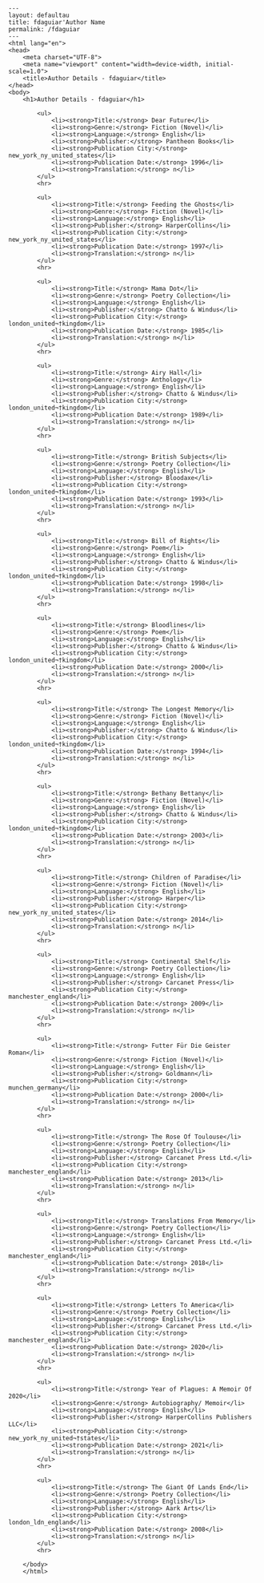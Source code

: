 
    ---
    layout: defaultau
    title: fdaguiar'Author Name 
    permalink: /fdaguiar
    ---
    <html lang="en">
    <head>
        <meta charset="UTF-8">
        <meta name="viewport" content="width=device-width, initial-scale=1.0">
        <title>Author Details - fdaguiar</title>
    </head>
    <body>
        <h1>Author Details - fdaguiar</h1>
        
            <ul>
                <li><strong>Title:</strong> Dear Future</li>
                <li><strong>Genre:</strong> Fiction (Novel)</li>
                <li><strong>Language:</strong> English</li>
                <li><strong>Publisher:</strong> Pantheon Books</li>
                <li><strong>Publication City:</strong> new_york_ny_united_states</li>
                <li><strong>Publication Date:</strong> 1996</li>
                <li><strong>Translation:</strong> n</li>
            </ul>
            <hr>
            
            <ul>
                <li><strong>Title:</strong> Feeding the Ghosts</li>
                <li><strong>Genre:</strong> Fiction (Novel)</li>
                <li><strong>Language:</strong> English</li>
                <li><strong>Publisher:</strong> HarperCollins</li>
                <li><strong>Publication City:</strong> new_york_ny_united_states</li>
                <li><strong>Publication Date:</strong> 1997</li>
                <li><strong>Translation:</strong> n</li>
            </ul>
            <hr>
            
            <ul>
                <li><strong>Title:</strong> Mama Dot</li>
                <li><strong>Genre:</strong> Poetry Collection</li>
                <li><strong>Language:</strong> English</li>
                <li><strong>Publisher:</strong> Chatto & Windus</li>
                <li><strong>Publication City:</strong> london_united¬†kingdom</li>
                <li><strong>Publication Date:</strong> 1985</li>
                <li><strong>Translation:</strong> n</li>
            </ul>
            <hr>
            
            <ul>
                <li><strong>Title:</strong> Airy Hall</li>
                <li><strong>Genre:</strong> Anthology</li>
                <li><strong>Language:</strong> English</li>
                <li><strong>Publisher:</strong> Chatto & Windus</li>
                <li><strong>Publication City:</strong> london_united¬†kingdom</li>
                <li><strong>Publication Date:</strong> 1989</li>
                <li><strong>Translation:</strong> n</li>
            </ul>
            <hr>
            
            <ul>
                <li><strong>Title:</strong> British Subjects</li>
                <li><strong>Genre:</strong> Poetry Collection</li>
                <li><strong>Language:</strong> English</li>
                <li><strong>Publisher:</strong> Bloodaxe</li>
                <li><strong>Publication City:</strong> london_united¬†kingdom</li>
                <li><strong>Publication Date:</strong> 1993</li>
                <li><strong>Translation:</strong> n</li>
            </ul>
            <hr>
            
            <ul>
                <li><strong>Title:</strong> Bill of Rights</li>
                <li><strong>Genre:</strong> Poem</li>
                <li><strong>Language:</strong> English</li>
                <li><strong>Publisher:</strong> Chatto & Windus</li>
                <li><strong>Publication City:</strong> london_united¬†kingdom</li>
                <li><strong>Publication Date:</strong> 1998</li>
                <li><strong>Translation:</strong> n</li>
            </ul>
            <hr>
            
            <ul>
                <li><strong>Title:</strong> Bloodlines</li>
                <li><strong>Genre:</strong> Poem</li>
                <li><strong>Language:</strong> English</li>
                <li><strong>Publisher:</strong> Chatto & Windus</li>
                <li><strong>Publication City:</strong> london_united¬†kingdom</li>
                <li><strong>Publication Date:</strong> 2000</li>
                <li><strong>Translation:</strong> n</li>
            </ul>
            <hr>
            
            <ul>
                <li><strong>Title:</strong> The Longest Memory</li>
                <li><strong>Genre:</strong> Fiction (Novel)</li>
                <li><strong>Language:</strong> English</li>
                <li><strong>Publisher:</strong> Chatto & Windus</li>
                <li><strong>Publication City:</strong> london_united¬†kingdom</li>
                <li><strong>Publication Date:</strong> 1994</li>
                <li><strong>Translation:</strong> n</li>
            </ul>
            <hr>
            
            <ul>
                <li><strong>Title:</strong> Bethany Bettany</li>
                <li><strong>Genre:</strong> Fiction (Novel)</li>
                <li><strong>Language:</strong> English</li>
                <li><strong>Publisher:</strong> Chatto & Windus</li>
                <li><strong>Publication City:</strong> london_united¬†kingdom</li>
                <li><strong>Publication Date:</strong> 2003</li>
                <li><strong>Translation:</strong> n</li>
            </ul>
            <hr>
            
            <ul>
                <li><strong>Title:</strong> Children of Paradise</li>
                <li><strong>Genre:</strong> Fiction (Novel)</li>
                <li><strong>Language:</strong> English</li>
                <li><strong>Publisher:</strong> Harper</li>
                <li><strong>Publication City:</strong> new_york_ny_united_states</li>
                <li><strong>Publication Date:</strong> 2014</li>
                <li><strong>Translation:</strong> n</li>
            </ul>
            <hr>
            
            <ul>
                <li><strong>Title:</strong> Continental Shelf</li>
                <li><strong>Genre:</strong> Poetry Collection</li>
                <li><strong>Language:</strong> English</li>
                <li><strong>Publisher:</strong> Carcanet Press</li>
                <li><strong>Publication City:</strong> manchester_england</li>
                <li><strong>Publication Date:</strong> 2009</li>
                <li><strong>Translation:</strong> n</li>
            </ul>
            <hr>
            
            <ul>
                <li><strong>Title:</strong> Futter Für Die Geister Roman</li>
                <li><strong>Genre:</strong> Fiction (Novel)</li>
                <li><strong>Language:</strong> English</li>
                <li><strong>Publisher:</strong> Goldmann</li>
                <li><strong>Publication City:</strong> munchen_germany</li>
                <li><strong>Publication Date:</strong> 2000</li>
                <li><strong>Translation:</strong> n</li>
            </ul>
            <hr>
            
            <ul>
                <li><strong>Title:</strong> The Rose Of Toulouse</li>
                <li><strong>Genre:</strong> Poetry Collection</li>
                <li><strong>Language:</strong> English</li>
                <li><strong>Publisher:</strong> Carcanet Press Ltd.</li>
                <li><strong>Publication City:</strong> manchester_england</li>
                <li><strong>Publication Date:</strong> 2013</li>
                <li><strong>Translation:</strong> n</li>
            </ul>
            <hr>
            
            <ul>
                <li><strong>Title:</strong> Translations From Memory</li>
                <li><strong>Genre:</strong> Poetry Collection</li>
                <li><strong>Language:</strong> English</li>
                <li><strong>Publisher:</strong> Carcanet Press Ltd.</li>
                <li><strong>Publication City:</strong> manchester_england</li>
                <li><strong>Publication Date:</strong> 2018</li>
                <li><strong>Translation:</strong> n</li>
            </ul>
            <hr>
            
            <ul>
                <li><strong>Title:</strong> Letters To America</li>
                <li><strong>Genre:</strong> Poetry Collection</li>
                <li><strong>Language:</strong> English</li>
                <li><strong>Publisher:</strong> Carcanet Press Ltd.</li>
                <li><strong>Publication City:</strong> manchester_england</li>
                <li><strong>Publication Date:</strong> 2020</li>
                <li><strong>Translation:</strong> n</li>
            </ul>
            <hr>
            
            <ul>
                <li><strong>Title:</strong> Year of Plagues: A Memoir Of 2020</li>
                <li><strong>Genre:</strong> Autobiography/ Memoir</li>
                <li><strong>Language:</strong> English</li>
                <li><strong>Publisher:</strong> HarperCollins Publishers LLC</li>
                <li><strong>Publication City:</strong> new_york_ny_united¬†states</li>
                <li><strong>Publication Date:</strong> 2021</li>
                <li><strong>Translation:</strong> n</li>
            </ul>
            <hr>
            
            <ul>
                <li><strong>Title:</strong> The Giant Of Lands End</li>
                <li><strong>Genre:</strong> Poetry Collection</li>
                <li><strong>Language:</strong> English</li>
                <li><strong>Publisher:</strong> Aark Arts</li>
                <li><strong>Publication City:</strong> london_ldn_england</li>
                <li><strong>Publication Date:</strong> 2008</li>
                <li><strong>Translation:</strong> n</li>
            </ul>
            <hr>
            
        </body>
        </html>
        
